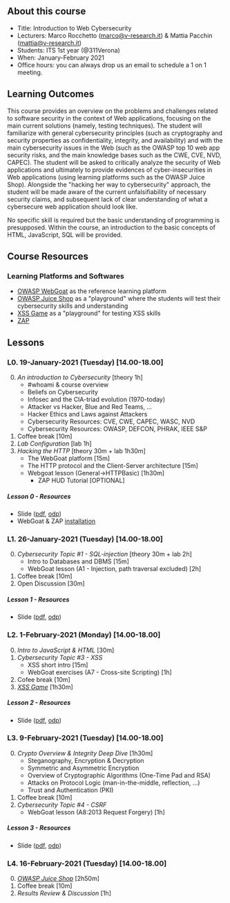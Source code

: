 ## About this course

- Title: Introduction to Web Cybersecurity
- Lecturers: Marco Rocchetto (marco@v-research.it) & Mattia Pacchin (mattia@v-research.it)
- Students: ITS 1st year (@311Verona)
- When: January-February 2021
- Office hours: you can always drop us an email to schedule a 1 on 1 meeting. 

## Learning Outcomes
This course provides an overview on the problems and challenges related to
software security in the context of Web applications, focusing on the main
current solutions (namely, testing techniques). The student will familiarize
with general cybersecurity principles (such as cryptography and security
properties as confidentiality, integrity, and availability) and with the main
cybersecurity issues in the Web (such as the OWASP top 10 web app security
risks, and the main knowledge bases such as the CWE, CVE, NVD, CAPEC). The
student will be asked to critically analyze the security of Web applications
and ultimately to provide evidences of cyber-insecurities in Web applications
(using learning platforms such as the OWASP Juice Shop). Alongside the "hacking
her way to cybersecurity" approach, the student will be made aware of the
current unfalsifiability of necessary security claims, and subsequent lack of
clear understanding of what a cybersecure web application should look like.

No specific skill is required but the basic understanding of programming is presupposed. 
Within the course, an introduction to the basic concepts of HTML, JavaScript, SQL will be provided.

## Course Resources

### Learning Platforms and Softwares
- [OWASP WebGoat](https://owasp.org/www-project-webgoat/) as the reference learning platform
- [OWASP Juice Shop](https://owasp.org/www-project-juice-shop/) as a "playground" where the students will test their cybersecurity skills and understanding
- [XSS Game](https://xss-game.appspot.com/) as a "playground" for testing XSS skills
- [ZAP](https://www.zaproxy.org/)

## Lessons

### L0. 19-January-2021 (Tuesday) [14.00-18.00]
0. *An introduction to Cybersecurity* [theory 1h]
    - #whoami & course overview
    - Beliefs on Cybersecurity
    - Infosec and the CIA-triad evolution (1970-today)
    - Attacker vs Hacker, Blue and Red Teams, ...
    - Hacker Ethics and Laws against Attackers
    - Cybersecurity Resources: CVE, CWE, CAPEC, WASC, NVD
    - Cybersecurity Resources: OWASP, DEFCON, PHRAK, IEEE S&P 
1. Coffee break [10m]
2. *Lab Configuration* [lab 1h] 
3. *Hacking the HTTP* [theory 30m + lab 1h30m]
    - The WebGoat platform [15m]
    - The HTTP protocol and the Client-Server architecture [15m]
    - Webgoat lesson (General->HTTPBasic) [1h30m]
      - ZAP HUD Tutorial [OPTIONAL]

##### Lesson 0 - Resources
- Slide ([pdf](lesson_0/l0_slide.pdf), [odp](lesson_0/l0_slide.odp))
- WebGoat & ZAP [installation](lesson_0/webgoat_zap_installation.odt)
 

### L1. 26-January-2021 (Tuesday) [14.00-18.00]
0. *Cybersecurity Topic #1 - SQL-injection*  [theory 30m + lab 2h]
    - Intro to Databases and DBMS [15m]
    - WebGoat lesson (A1 - Injection, path traversal excluded) [2h]
1. Coffee break [10m] 
2. Open Discussion [30m]

##### Lesson 1 - Resources
- Slide ([pdf](lesson_1/l1_slide.pdf), [odp]( lesson_1/l1_slide.odp))


### L2. 1-February-2021 (Monday) [14.00-18.00]
0. *Intro to JavaScript & HTML* [30m]
1. *Cybersecurity Topic #3 - XSS*
    - XSS short intro [15m]
    - WebGoat exercises (A7 - Cross-site Scripting) [1h]
2. Cofee break [10m]
3. *[XSS Game](https://xss-game.appspot.com/)* [1h30m]

##### Lesson 2 - Resources
- Slide ([pdf](lesson_2/l2_slide.pdf), [odp]( lesson_2/l2_slide.odp))


### L3. 9-February-2021 (Tuesday) [14.00-18.00]
0. *Crypto Overview & Integrity Deep Dive* [1h30m]
    - Steganography, Encryption & Decryption
    - Symmetric and Asymmetric Encryption
    - Overview of Cryptographic Algorithms (One-Time Pad and RSA)
    - Attacks on Protocol Logic (man-in-the-middle, reflection, ...)
    - Trust and Authentication (PKI)
1. Coffee break [10m]
2. *Cybersecurity Topic #4 - CSRF*
    - WebGoat lesson (A8:2013 Request Forgery) [1h]

##### Lesson 3 - Resources
- Slide ([pdf](lesson_3/l3_slide.pdf), [odp]( lesson_3/l3_slide.odp))


### L4. 16-February-2021 (Tuesday) [14.00-18.00]
0. *[OWASP Juice Shop](https://owasp.org/www-project-juice-shop/)* [2h50m]
1. Coffee break [10m]
2. *Results Review & Discussion* [1h]
